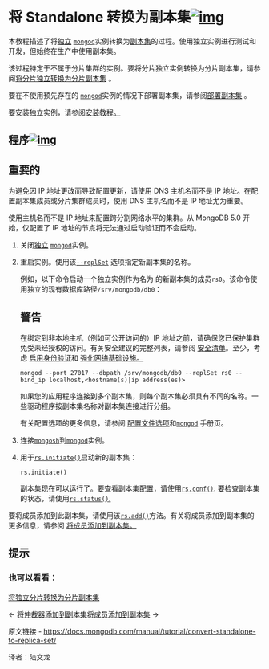 # 将 Standalone 转换为副本集[![img](https://www.mongodb.com/docs/manual/assets/link.svg)](https://www.mongodb.com/docs/manual/tutorial/convert-standalone-to-replica-set/#convert-a-standalone-to-a-replica-set)

本教程描述了将[独立](https://www.mongodb.com/docs/manual/reference/glossary/#std-term-standalone) [`mongod`](https://www.mongodb.com/docs/manual/reference/program/mongod/#mongodb-binary-bin.mongod)实例转换为[副本集](https://www.mongodb.com/docs/manual/reference/glossary/#std-term-replica-set)的过程。使用独立实例进行测试和开发，但始终在生产中使用副本集。

该过程特定于不属于分片集群的实例。要将分片独立实例转换为分片副本集，请参阅[将分片独立转换为分片副本集](https://www.mongodb.com/docs/manual/tutorial/convert-shard-standalone-to-shard-replica-set/) 。

要在不使用预先存在的 [`mongod`](https://www.mongodb.com/docs/manual/reference/program/mongod/#mongodb-binary-bin.mongod)实例的情况下部署副本集，请参阅[部署副本集](https://www.mongodb.com/docs/manual/tutorial/deploy-replica-set/) 。

要安装独立实例，请参阅[安装教程。](https://www.mongodb.com/docs/manual/installation/#std-label-tutorials-installation)

## 程序[![img](https://www.mongodb.com/docs/manual/assets/link.svg)](https://www.mongodb.com/docs/manual/tutorial/convert-standalone-to-replica-set/#procedure)



## 重要的

为避免因 IP 地址更改而导致配置更新，请使用 DNS 主机名而不是 IP 地址。在配置副本集成员或分片集群成员时，使用 DNS 主机名而不是 IP 地址尤为重要。

使用主机名而不是 IP 地址来配置跨分割网络水平的集群。从 MongoDB 5.0 开始，仅配置了 IP 地址的节点将无法通过启动验证而不会启动。

1. 关闭[独立](https://www.mongodb.com/docs/manual/reference/glossary/#std-term-standalone) [`mongod`](https://www.mongodb.com/docs/manual/reference/program/mongod/#mongodb-binary-bin.mongod)实例。

2. 重启实例。使用该[`--replSet`](https://www.mongodb.com/docs/manual/reference/program/mongod/#std-option-mongod.--replSet) 选项指定新副本集的名称。

   例如，以下命令启动一个独立实例作为名为 的新副本集的成员`rs0`。该命令使用独立的现有数据库路径`/srv/mongodb/db0`：

   

   ## 警告

   在绑定到非本地主机（例如可公开访问的）IP 地址之前，请确保您已保护集群免受未经授权的访问。有关安全建议的完整列表，请参阅 [安全清单](https://www.mongodb.com/docs/manual/administration/security-checklist/)。至少，考虑 [启用身份验证](https://www.mongodb.com/docs/manual/administration/security-checklist/#std-label-checklist-auth)和 [强化网络基础设施。](https://www.mongodb.com/docs/manual/core/security-hardening/)

   ```
   mongod --port 27017 --dbpath /srv/mongodb/db0 --replSet rs0 --bind_ip localhost,<hostname(s)|ip address(es)>
   ```

   

   如果您的应用程序连接到多个副本集，则每个副本集必须具有不同的名称。一些驱动程序按副本集名称对副本集连接进行分组。

   有关配置选项的更多信息，请参阅 [配置文件选项](https://www.mongodb.com/docs/manual/reference/configuration-options/)和[`mongod`](https://www.mongodb.com/docs/manual/reference/program/mongod/#mongodb-binary-bin.mongod) 手册页。

3. 连接[`mongosh`](https://www.mongodb.com/docs/mongodb-shell/#mongodb-binary-bin.mongosh)到[`mongod`](https://www.mongodb.com/docs/manual/reference/program/mongod/#mongodb-binary-bin.mongod)实例。

4. 用于[`rs.initiate()`](https://www.mongodb.com/docs/manual/reference/method/rs.initiate/#mongodb-method-rs.initiate)启动新的副本集：

   ```
   rs.initiate()
   ```

   

   副本集现在可以运行了。要查看副本集配置，请使用[`rs.conf()`](https://www.mongodb.com/docs/manual/reference/method/rs.conf/#mongodb-method-rs.conf). 要检查副本集的状态，请使用[`rs.status()`.](https://www.mongodb.com/docs/manual/reference/method/rs.status/#mongodb-method-rs.status)

要将成员添加到此副本集，请使用该[`rs.add()`](https://www.mongodb.com/docs/manual/reference/method/rs.add/#mongodb-method-rs.add)方法。有关将成员添加到副本集的更多信息，请参阅 [将成员添加到副本集。](https://www.mongodb.com/docs/manual/tutorial/expand-replica-set/)



## 提示

### 也可以看看：

[将独立分片转换为分片副本集](https://www.mongodb.com/docs/manual/tutorial/convert-shard-standalone-to-shard-replica-set/)

←  [将仲裁器添加到副本集](https://www.mongodb.com/docs/manual/tutorial/add-replica-set-arbiter/)[将成员添加到副本集](https://www.mongodb.com/docs/manual/tutorial/expand-replica-set/) →

原文链接 - https://docs.mongodb.com/manual/tutorial/convert-standalone-to-replica-set/

译者：陆文龙

